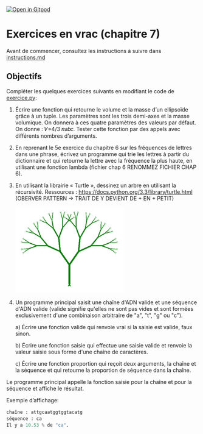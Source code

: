 [![Open in Gitpod](https://gitpod.io/button/open-in-gitpod.svg)](https://gitpod-redirect-0.herokuapp.com/)

# Exercices en vrac (chapitre 7)

Avant de commencer, consultez les instructions à suivre dans [instructions.md](instructions.md)

## Objectifs

Compléter les quelques exercices suivants en modifiant le code de [exercice.py](exercice.py):

1. Écrire une fonction qui retourne le volume et la masse d’un ellipsoïde grâce à un tuple. Les paramètres sont les trois demi-axes et la masse volumique. 
   On donnera à ces quatre paramètres des valeurs par défaut. On donne : 𝑉=4/3 𝜋𝑎𝑏𝑐. Tester cette fonction par des appels avec différents nombres d’arguments.
2. En reprenant le 5e exercice du chapitre 6 sur les fréquences de lettres dans une phrase, écrivez un programme qui trie les lettres à partir du dictionnaire 
   et qui retourne la lettre avec la fréquence la plus haute, en utilisant une fonction lambda (fichier chap 6 RENOMMEZ FICHIER CHAP 6).
3. En utilisant la librairie « Turtle », dessinez un arbre en utilisant la récursivité.
    Ressources : https://docs.python.org/3.3/library/turtle.html
   (OBERVER PATTERN -> TRAIT DE Y DEVIENT DE + EN + PETIT)
   
   ![alt text](tree.png)
5. Un programme principal saisit une chaîne d'ADN valide et une séquence d'ADN valide (valide signifie qu'elles ne sont pas vides et sont formées exclusivement d'une combinaison arbitraire de "a", "t", "g" ou "c"). 
    
    a) Écrire une fonction valide qui renvoie vrai si la saisie est valide, faux sinon.
    
    b) Écrire une fonction saisie qui effectue une saisie valide et renvoie la valeur saisie sous forme d'une chaîne de caractères.
    
    c) Écrire une fonction proportion qui reçoit deux arguments, la chaîne et la séquence et qui retourne la proportion de séquence dans la chaîne.

Le programme principal appelle la fonction saisie pour la chaîne et pour la séquence et affiche le résultat.

Exemple d’affichage:
```python
chaîne : attgcaatggtggtacatg
séquence : ca
Il y a 10.53 % de "ca".
```


